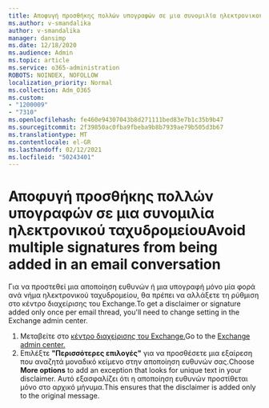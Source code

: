 ```yaml
---
title: Αποφυγή προσθήκης πολλών υπογραφών σε μια συνομιλία ηλεκτρονικού ταχυδρομείου
ms.author: v-smandalika
author: v-smandalika
manager: dansimp
ms.date: 12/18/2020
ms.audience: Admin
ms.topic: article
ms.service: o365-administration
ROBOTS: NOINDEX, NOFOLLOW
localization_priority: Normal
ms.collection: Adm_O365
ms.custom:
- "1200009"
- "7310"
ms.openlocfilehash: fe460e94307043b8d271111bed83e7b1c35b9b47
ms.sourcegitcommit: 2f39850ac0fba9fbeba9b8b7939ae79b505d3b67
ms.translationtype: MT
ms.contentlocale: el-GR
ms.lasthandoff: 02/12/2021
ms.locfileid: "50243401"
---
```

# <a name="avoid-multiple-signatures-from-being-added-in-an-email-conversation"></a><span data-ttu-id="f15e7-102">Αποφυγή προσθήκης πολλών υπογραφών σε μια συνομιλία ηλεκτρονικού ταχυδρομείου</span><span class="sxs-lookup"><span data-stu-id="f15e7-102">Avoid multiple signatures from being added in an email conversation</span></span>

<span data-ttu-id="f15e7-103">Για να προστεθεί μια αποποίηση ευθυνών ή μια υπογραφή μόνο μία φορά ανά νήμα ηλεκτρονικού ταχυδρομείου, θα πρέπει να αλλάξετε τη ρύθμιση στο κέντρο διαχείρισης του Exchange.</span><span class="sxs-lookup"><span data-stu-id="f15e7-103">To get a disclaimer or signature added only once per email thread, you'll need to change setting in the Exchange admin center.</span></span>

1. <span data-ttu-id="f15e7-104">Μεταβείτε στο [κέντρο διαχείρισης του Exchange.](https://go.microsoft.com/fwlink/p/?linkid=2059104)</span><span class="sxs-lookup"><span data-stu-id="f15e7-104">Go to the [Exchange admin center.](https://go.microsoft.com/fwlink/p/?linkid=2059104)</span></span>
2. <span data-ttu-id="f15e7-105">Επιλέξτε **"Περισσότερες επιλογές"** για να προσθέσετε μια εξαίρεση που αναζητά μοναδικό κείμενο στην αποποίηση ευθυνών σας.</span><span class="sxs-lookup"><span data-stu-id="f15e7-105">Choose **More options** to add an exception that looks for unique text in your disclaimer.</span></span> <span data-ttu-id="f15e7-106">Αυτό εξασφαλίζει ότι η αποποίηση ευθυνών προστίθεται μόνο στο αρχικό μήνυμα.</span><span class="sxs-lookup"><span data-stu-id="f15e7-106">This ensures that the disclaimer is added only to the original message.</span></span>

